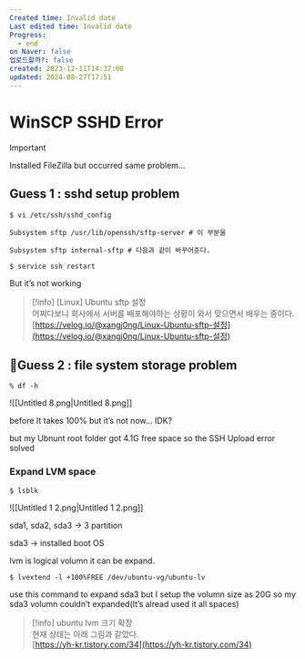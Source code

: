 ```yaml
---
Created time: Invalid date
Last edited time: Invalid date
Progress:
  - end
on Naver: false
업로드할까?: false
created: 2023-12-11T14:37:00
updated: 2024-08-27T17:51
---
```

# WinSCP SSHD Error

> [!important]  
> Installed FileZilla but occurred same problem…  

## Guess 1 : sshd setup problem

```Shell
$ vi /etc/ssh/sshd_config

Subsystem sftp /usr/lib/openssh/sftp-server # 이 부분을 

Subsystem sftp internal-sftp # 다음과 같이 바꾸어준다.

$ service ssh restart
```

But it’s not working

  

> [!info] [Linux] Ubuntu sftp 설정  
> 어쩌다보니 회사에서 서버를 배포해야하는 상황이 와서 맞으면서 배우는 중이다.  
> [https://velog.io/@xangj0ng/Linux-Ubuntu-sftp-설정](https://velog.io/@xangj0ng/Linux-Ubuntu-sftp-설정)  

## 💯Guess 2 : file system storage problem

```Shell
% df -h
```

![[Untitled 8.png|Untitled 8.png]]

before It takes 100% but it’s not now… IDK?

but my Ubnunt root folder got 4.1G free space so the SSH Upload error solved

  

### Expand LVM space

```Shell
$ lsblk
```

![[Untitled 1 2.png|Untitled 1 2.png]]

sda1, sda2, sda3 → 3 partition

sda3 → installed boot OS

lvm is logical volumn it can be expand.

  

```Shell
$ lvextend -l +100%FREE /dev/ubuntu-vg/ubuntu-lv
```

use this command to expand sda3 but I setup the volumn size as 20G so my sda3 volumn couldn’t expanded(It’s alread used it all spaces)

  

> [!info] ubuntu lvm 크기 확장  
> 현재 상태는 아래 그림과 같았다.  
> [https://yh-kr.tistory.com/34](https://yh-kr.tistory.com/34)